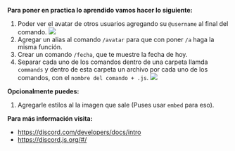**Para poner en practica lo aprendido vamos hacer lo siguiente:**

1. Poder ver el avatar de otros usuarios agregando su `@username` al final del comando.
![](https://i.imgur.com/eeWnDrK.png)
2. Agregar un alias al comando `/avatar` para que con poner `/a` haga la misma función.
3. Crear un comando `/fecha`, que te muestre la fecha de hoy.
4. Separar cada uno de los comandos dentro de una carpeta llamda `commands` y dentro de esta carpeta un archivo por cada uno de los comandos, con el `nombre del comando + .js`.
![](https://i.imgur.com/izjNYOC.png)

**Opcionalmente puedes:**

1. Agregarle estilos al la imagen que sale (Puses usar `embed` para eso).

**Para más información visita:**

- https://discord.com/developers/docs/intro
- https://discord.js.org/#/
